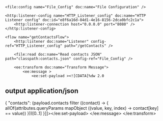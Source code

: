 <mule xmlns:ee="http://www.mulesoft.org/schema/mule/ee/core"
    xmlns:http="http://www.mulesoft.org/schema/mule/http"
    xmlns="http://www.mulesoft.org/schema/mule/core"
    xmlns:file="http://www.mulesoft.org/schema/mule/file"
    xmlns:xsi="http://www.w3.org/2001/XMLSchema-instance"
    xmlns:doc="http://www.mulesoft.org/schema/mule/documentation"
    xsi:schemaLocation="http://www.mulesoft.org/schema/mule/http http://www.mulesoft.org/schema/mule/http/current/mule-http.xsd
        http://www.mulesoft.org/schema/mule/core http://www.mulesoft.org/schema/mule/core/current/mule.xsd
        http://www.mulesoft.org/schema/mule/ee/core http://www.mulesoft.org/schema/mule/ee/core/current/mule-ee.xsd
        http://www.mulesoft.org/schema/mule/file http://www.mulesoft.org/schema/mule/file/current/mule-file.xsd">

    <file:config name="File_Config" doc:name="File Configuration" />

    <http:listener-config name="HTTP_Listener_config" doc:name="HTTP Listener config" doc:id="e8f6a16d-84d1-4e16-8156-2dca0bfc2c1a">
        <http:listener-connection host="0.0.0.0" port="8080" />
    </http:listener-config>

    <flow name="getContactsFlow">
        <http:listener doc:name="Listener" config-ref="HTTP_Listener_config" path="/getContacts" />

        <file:read doc:name="Read contacts JSON" path="classpath:contacts.json" config-ref="File_Config" />

        <ee:transform doc:name="Transform Message">
            <ee:message >
                <ee:set-payload ><![CDATA[%dw 2.0
output application/json
---
{
    "contacts": (payload.contacts filter ((contact) -> {
        allOf(attributes.queryParams mapObject ((value, key, index) -> contact[key] == value))
    }))[0..1]
}]]></ee:set-payload>
            </ee:message>
        </ee:transform>
    </flow>
</mule>
